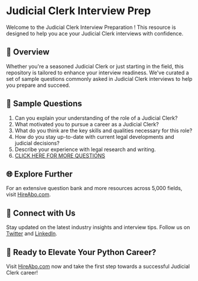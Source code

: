 # Judicial Clerk Interview Prep

Welcome to the Judicial Clerk Interview Preparation ! This resource is designed to help you ace your Judicial Clerk interviews with confidence.

## 🚀 Overview

Whether you're a seasoned Judicial Clerk or just starting in the field, this repository is tailored to enhance your interview readiness. We've curated a set of sample questions commonly asked in Judicial Clerk interviews to help you prepare and succeed.

## 📝 Sample Questions

1. Can you explain your understanding of the role of a Judicial Clerk?
2. What motivated you to pursue a career as a Judicial Clerk?
3. What do you think are the key skills and qualities necessary for this role?
4. How do you stay up-to-date with current legal developments and judicial decisions?
5. Describe your experience with legal research and writing.
6. [CLICK HERE FOR MORE QUESTIONS](https://hireabo.com/job/7_3_23/Judicial%20Clerk)

## 🌐 Explore Further

For an extensive question bank and more resources across 5,000 fields, visit [HireAbo.com](https://www.hireabo.com).

## 📱 Connect with Us

Stay updated on the latest industry insights and interview tips. Follow us on [Twitter](https://twitter.com/hireabo) and [LinkedIn](https://www.linkedin.com/in/hire-abo-3609972a8/).

## 🚀 Ready to Elevate Your Python Career?

Visit [HireAbo.com](https://www.hireabo.com) now and take the first step towards a successful Judicial Clerk career!